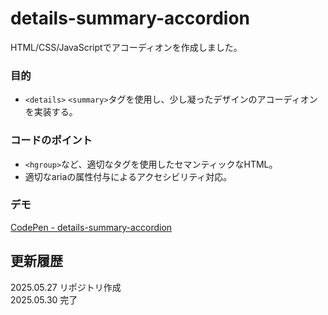 # details-summary-accordion
HTML/CSS/JavaScriptでアコーディオンを作成しました。

### 目的
- `<details>` `<summary>`タグを使用し、少し凝ったデザインのアコーディオンを実装する。

### コードのポイント
- `<hgroup>`など、適切なタグを使用したセマンティックなHTML。
- 適切なariaの属性付与によるアクセシビリティ対応。

### デモ
[CodePen - details-summary-accordion
](https://codepen.io/DESIGN-SG/pen/qEEwpEG)

## 更新履歴
2025.05.27 リポジトリ作成  
2025.05.30 完了
